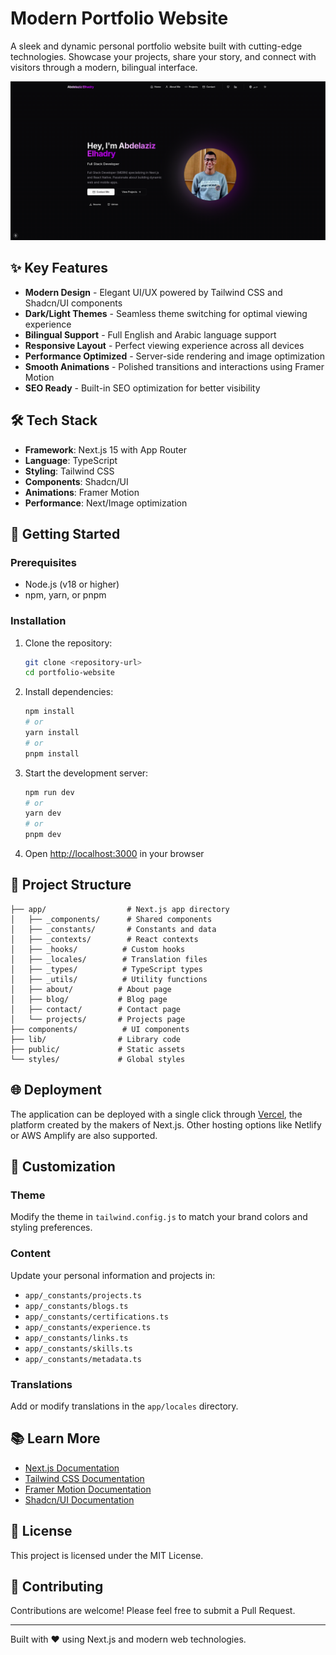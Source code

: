 # Modern Portfolio Website

A sleek and dynamic personal portfolio website built with cutting-edge technologies. Showcase your projects, share your story, and connect with visitors through a modern, bilingual interface.

![Portfolio Demo](public/demo.png)

## ✨ Key Features

- **Modern Design** - Elegant UI/UX powered by Tailwind CSS and Shadcn/UI components
- **Dark/Light Themes** - Seamless theme switching for optimal viewing experience
- **Bilingual Support** - Full English and Arabic language support
- **Responsive Layout** - Perfect viewing experience across all devices
- **Performance Optimized** - Server-side rendering and image optimization
- **Smooth Animations** - Polished transitions and interactions using Framer Motion
- **SEO Ready** - Built-in SEO optimization for better visibility

## 🛠️ Tech Stack

- **Framework**: Next.js 15 with App Router
- **Language**: TypeScript
- **Styling**: Tailwind CSS
- **Components**: Shadcn/UI
- **Animations**: Framer Motion
- **Performance**: Next/Image optimization

## 🚀 Getting Started

### Prerequisites

- Node.js (v18 or higher)
- npm, yarn, or pnpm

### Installation

1. Clone the repository:

   ```bash
   git clone <repository-url>
   cd portfolio-website
   ```

2. Install dependencies:

   ```bash
   npm install
   # or
   yarn install
   # or
   pnpm install
   ```

3. Start the development server:

   ```bash
   npm run dev
   # or
   yarn dev
   # or
   pnpm dev
   ```

4. Open [http://localhost:3000](http://localhost:3000) in your browser

## 📁 Project Structure

```
├── app/                  # Next.js app directory
│   ├── _components/      # Shared components
│   ├── _constants/       # Constants and data
│   ├── _contexts/        # React contexts
│   ├── _hooks/          # Custom hooks
│   ├── _locales/        # Translation files
│   ├── _types/          # TypeScript types
│   ├── _utils/          # Utility functions
│   ├── about/          # About page
│   ├── blog/           # Blog page
│   ├── contact/        # Contact page
│   └── projects/       # Projects page
├── components/          # UI components
├── lib/                # Library code
├── public/             # Static assets
└── styles/             # Global styles
```

## 🌐 Deployment

The application can be deployed with a single click through [Vercel](https://vercel.com), the platform created by the makers of Next.js. Other hosting options like Netlify or AWS Amplify are also supported.

## 🎨 Customization

### Theme

Modify the theme in `tailwind.config.js` to match your brand colors and styling preferences.

### Content

Update your personal information and projects in:

- `app/_constants/projects.ts`
- `app/_constants/blogs.ts`
- `app/_constants/certifications.ts`
- `app/_constants/experience.ts`
- `app/_constants/links.ts`
- `app/_constants/skills.ts`
- `app/_constants/metadata.ts`

### Translations

Add or modify translations in the `app/locales` directory.

## 📚 Learn More

- [Next.js Documentation](https://nextjs.org/docs)
- [Tailwind CSS Documentation](https://tailwindcss.com/docs)
- [Framer Motion Documentation](https://www.framer.com/motion/)
- [Shadcn/UI Documentation](https://ui.shadcn.com/)

## 📄 License

This project is licensed under the MIT License.

## 🤝 Contributing

Contributions are welcome! Please feel free to submit a Pull Request.

---

Built with ❤️ using Next.js and modern web technologies.
